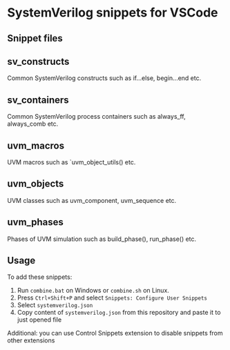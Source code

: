 # SystemVerilog snippets for VSCode

## Snippet files

## sv_constructs

Common SystemVerilog constructs such as if...else, begin...end etc.

## sv_containers

Common SystemVerilog process containers such as always_ff, always_comb etc.

## uvm_macros

UVM macros such as `uvm_object_utils() etc.

## uvm_objects

UVM classes such as uvm_component, uvm_sequence etc.

## uvm_phases

Phases of UVM simulation such as build_phase(), run_phase() etc.

## Usage

To add these snippets:

1. Run `combine.bat` on Windows or `combine.sh` on Linux.
2. Press `Ctrl+Shift+P` and select `Snippets: Configure User Snippets`
3. Select `systemverilog.json`
4. Copy content of `systemverilog.json` from this repository and paste it to just opened file

Additional: you can use Control Snippets extension to disable snippets from other extensions
